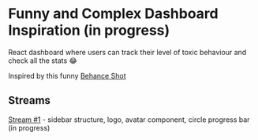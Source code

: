 # Funny and Complex Dashboard Inspiration (in progress)

React dashboard where users can track their level of toxic behaviour and check all the stats 😂 

Inspired by this funny [Behance Shot](https://www.behance.net/gallery/155535263/Toxiccity-UI-Dashboard)

## Streams

[Stream #1](https://youtu.be/AgW1KXbzmVE) - sidebar structure, logo, avatar component, circle progress bar (in progress)
